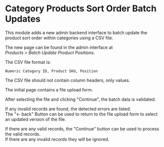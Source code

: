 
# Category Products Sort Order Batch Updates

This module adds a new admin backend interface to batch update the product sort order within categories using a CSV file.

The new page can be found in the admin interface at  
*Products > Batch Update Product Positions*.

The CSV file format is:

```
Numeric Category ID, Product SKU, Position
```
The CSV file should not contain column headers, only values.

The initial page contains a file upload form.

After selecting the file and clicking "Continue", the batch data is validated.

If any invalid records are found, the detected errors are listed.  
The "<- back" Button can be used to return to the file upload form to select an updated version of the file.

If there are any valid records, the "Continue" button can be used to process the valid records.  
If there are any invalid records they will be ignored.

